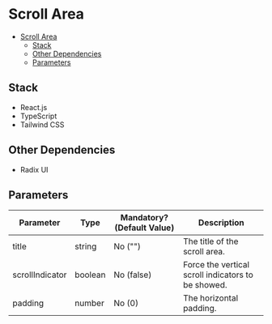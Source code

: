 # Scroll Area

- [Scroll Area](#scroll-area)
  - [Stack](#stack)
  - [Other Dependencies](#other-dependencies)
  - [Parameters](#parameters)

## Stack

- React.js
- TypeScript
- Tailwind CSS

## Other Dependencies

- Radix UI

## Parameters

| Parameter       | Type    | Mandatory? (Default Value) | Description                                        |
| --------------- | ------- | -------------------------- | -------------------------------------------------- |
| title           | string  | No ("")                    | The title of the scroll area.                      |
| scrollIndicator | boolean | No (false)                 | Force the vertical scroll indicators to be showed. |
| padding         | number  | No (0)                     | The horizontal padding.                            |
